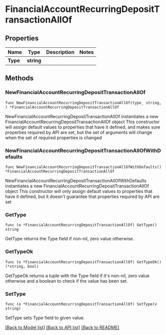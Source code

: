 # FinancialAccountRecurringDepositTransactionAllOf

## Properties

Name | Type | Description | Notes
------------ | ------------- | ------------- | -------------
**Type** | **string** |  | 

## Methods

### NewFinancialAccountRecurringDepositTransactionAllOf

`func NewFinancialAccountRecurringDepositTransactionAllOf(type_ string, ) *FinancialAccountRecurringDepositTransactionAllOf`

NewFinancialAccountRecurringDepositTransactionAllOf instantiates a new FinancialAccountRecurringDepositTransactionAllOf object
This constructor will assign default values to properties that have it defined,
and makes sure properties required by API are set, but the set of arguments
will change when the set of required properties is changed

### NewFinancialAccountRecurringDepositTransactionAllOfWithDefaults

`func NewFinancialAccountRecurringDepositTransactionAllOfWithDefaults() *FinancialAccountRecurringDepositTransactionAllOf`

NewFinancialAccountRecurringDepositTransactionAllOfWithDefaults instantiates a new FinancialAccountRecurringDepositTransactionAllOf object
This constructor will only assign default values to properties that have it defined,
but it doesn't guarantee that properties required by API are set

### GetType

`func (o *FinancialAccountRecurringDepositTransactionAllOf) GetType() string`

GetType returns the Type field if non-nil, zero value otherwise.

### GetTypeOk

`func (o *FinancialAccountRecurringDepositTransactionAllOf) GetTypeOk() (*string, bool)`

GetTypeOk returns a tuple with the Type field if it's non-nil, zero value otherwise
and a boolean to check if the value has been set.

### SetType

`func (o *FinancialAccountRecurringDepositTransactionAllOf) SetType(v string)`

SetType sets Type field to given value.



[[Back to Model list]](../README.md#documentation-for-models) [[Back to API list]](../README.md#documentation-for-api-endpoints) [[Back to README]](../README.md)


